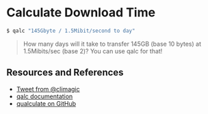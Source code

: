 # Calculate Download Time

```bash
$ qalc "145Gbyte / 1.5Mibit/second to day"
```

> How many days will it take to transfer 145GB (base 10 bytes) at 1.5Mibits/sec (base 2)? You can use qalc for that!

## Resources and References

- [Tweet from @climagic](https://twitter.com/climagic/status/1221881171014975488)
- [qalc documentation](https://www.mankier.com/1/qalc)
- [qualculate on GitHub](https://qalculate.github.io/)
